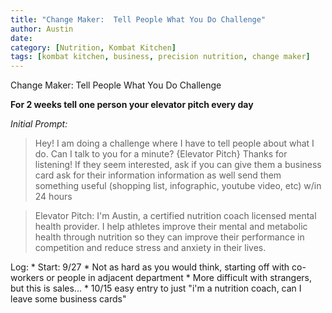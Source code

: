 ```yaml
---
title: "Change Maker:  Tell People What You Do Challenge"
author: Austin
date:
category: [Nutrition, Kombat Kitchen]
tags: [kombat kitchen, business, precision nutrition, change maker]
---
```


Change Maker:  Tell People What You Do Challenge

**For 2 weeks tell one person your elevator pitch every day**

*Initial Prompt:*

> Hey!  I am doing a challenge where I have to tell people about what I do.  Can I talk to you for a minute?
> {Elevator Pitch}
> Thanks for listening!
> If they seem interested, ask if you can give them a business card
> ask for their information information as well
> send them something useful (shopping list, infographic, youtube video, etc) w/in 24 hours

> Elevator Pitch: I'm Austin, a certified nutrition coach licensed mental health provider.  I help athletes improve their mental and metabolic health through nutrition so they can improve their performance in competition and reduce stress and anxiety in their lives.

Log:
    * Start: 9/27
    * Not as hard as you would think, starting off with co-workers or people in adjacent department
    * More difficult with strangers, but this is sales...
    * 10/15 easy entry to just "i'm a nutrition coach, can I leave some business cards"
    
